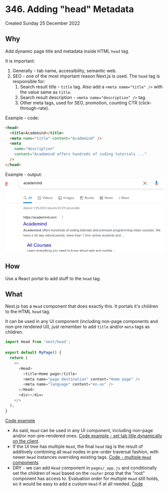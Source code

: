 # 346. Adding "head" Metadata
Created Sunday 25 December 2022


## Why
Add dynamic page title and metadata inside HTML `head` tag.

It is important:
1. Generally - tab name, accessibility, semantic web.
2. SEO - one of the most important reason Next.js is used. The `head` tag is responsible for:
	1. Search result title - `title` tag. Also add a `<meta name="title" />` with the value same as `title`.
	2. Search result description - `<meta name="description" />` tag.
	3. Other meta tags, used for SEO, promotion, counting CTR (click-through-rate).

Example - code:
```HTML
<head>
  <title>Academind</title>
  <meta name="title" content="Academind" />
  <meta
    name="description"
    content="Academind offers hundreds of coding tutorials ..."
  />
</head>
```

Example - output:
![](../../../../../assets/346_Adding_head_Metadata-image-1.png)


## How
Use a React portal to add stuff to the `head` tag.


## What
Next.js has a `Head` component that does exactly this. It portals it's children to the HTML `head` tag.

It can be used in any UI component (including non-page components and non-pre rendered UI), just remember to add `title` and/or `meta` tags as children.

```js
import Head from 'next/head';

export default MyPage() {
  return (
    <>
	  <Head> 
		<title>Home page</title>
		<meta name="page destination" content="Home page" />
		<meta name="language" content="en-us" />
	  </Head>
	  <div></div>
	</>
  );
}
```
[Code example](https://github.com/exemplar-codes/nextjs-first-realistic-tutorial/commit/e40ee3fcd3bffd6129c75a9484d5fffe4c147aed)

- As said, `Head` can be used in any UI component, including non-page and/or non-pre-rendered ones. [Code example - set tab title dynamically on the client](https://github.com/exemplar-codes/nextjs-first-realistic-tutorial/commit/f492bc5b7a208956bdf1509b368aaa81255cfb48).
- If the UI tree has multiple `Head`, the final `head` tag is the result of additively combining all `Head` nodes in pre-order traversal fashion, with newer `Head` instances overriding existing tags. [Code - multiple `Head` components](https://github.com/exemplar-codes/nextjs-first-realistic-tutorial/commit/396df5f48d6aa5083e684c68cfe9d86413a5a5b1)
- DRY - we can add `Head` component in `pages/_app.js` and conditionally set the children of `Head` based on the `router` prop that the "root" component has access to. Evaluation order for multiple `Head` still holds, so it would be easy to add a custom `Head` if at all needed. [Code](https://github.com/exemplar-codes/nextjs-first-realistic-tutorial/commit/e5a7d5d90f8b0e03ce1fd14cc8eb63a321558e6c)
